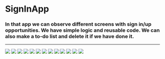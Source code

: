 # **SignInApp**
### In that app we can observe different screens with sign in/up opportunities. We have simple logic and reusable code. We can also make a to-do list and delete it if we have done it.
---
![](assets/1.png)
![](assets/2.png)
![](assets/3.png)
![](assets/11.png)
![](assets/4.png)
![](assets/5.png)
![](assets/13.png)
![](assets/14.png)
![](assets/7.png)
![](assets/8.png)
![](assets/9.png)
![](assets/10.png)
![](assets/6.png)
